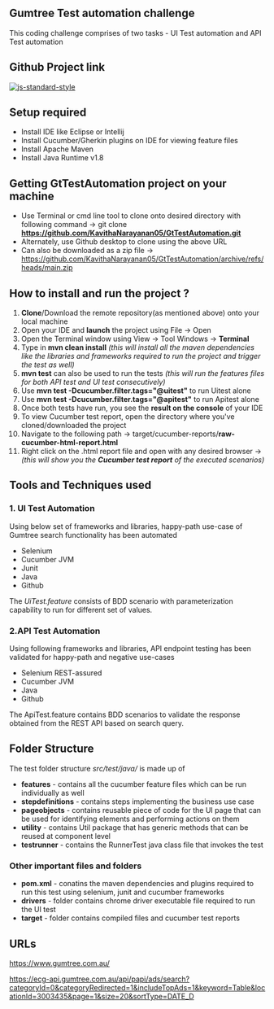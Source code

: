 


## Gumtree Test automation challenge
This coding challenge comprises of two tasks - UI Test automation and API Test automation

## Github Project link

[![js-standard-style](https://img.shields.io/badge/GitHub-JavaProject-brightgreen.svg?style=flat)](https://github.com/KavithaNarayanan05/GtTestAutomation/tree/main)

## Setup required
* Install IDE like Eclipse or Intellij
* Install Cucumber/Gherkin plugins on IDE for viewing feature files
* Install Apache Maven
* Install Java Runtime v1.8

## Getting GtTestAutomation project on your machine
* Use Terminal or cmd line tool to clone onto desired directory with following command -> git clone **https://github.com/KavithaNarayanan05/GtTestAutomation.git**
* Alternately, use Github desktop to clone using the above URL
* Can also be downloaded as a zip file -> https://github.com/KavithaNarayanan05/GtTestAutomation/archive/refs/heads/main.zip


## How to install and run the project ?
1. **Clone**/Download the remote repository(as mentioned above) onto your local machine
2. Open your IDE and **launch** the project using File -> Open
3. Open the Terminal window using View -> Tool Windows -> **Terminal**
4. Type in **mvn clean install** _(this will install all the maven dependencies like the libraries and frameworks required to run the project and trigger the test as well)_
5. **mvn test** can also be used to run the tests _(this will run the features files for both API test and UI test consecutively)_
6. Use **mvn test -Dcucumber.filter.tags="@uitest"** to run Uitest alone
7. Use **mvn test -Dcucumber.filter.tags="@apitest"** to run Apitest alone
8. Once both tests have run, you see the **result on the console** of your IDE
9. To view Cucumber test report, open the directory where you've cloned/downloaded the project
10. Navigate to the following path -> target/cucumber-reports/**raw-cucumber-html-report.html**
11. Right click on the .html report file and open with any desired browser -> _(this will show you the **Cucumber test report** of the executed scenarios)_


## Tools and Techniques used

### 1. UI Test Automation
Using below set of frameworks and libraries, happy-path use-case of Gumtree search functionality has been automated
* Selenium
* Cucumber JVM
* Junit
* Java
* Github

The _UiTest.feature_ consists of BDD scenario with parameterization capability to run for different set of values.


### 2.API Test Automation
Using following frameworks and libraries, API endpoint testing has been validated for happy-path and negative use-cases
* Selenium REST-assured
* Cucumber JVM
* Java
* Github

The ApiTest.feature contains BDD scenarios to validate the response obtained from the REST API based on search query.

## Folder Structure
The test folder structure _src/test/java/_ is made up of
 * **features** - contains all the cucumber feature files which can be run individually as well
 * **stepdefinitions** - contains steps implementing the business use case
 * **pageobjects** - contains reusable piece of code for the UI page that can be used for identifying elements and performing actions on them
 * **utility** - contains Util package that has generic methods that can be reused at component level
 * **testrunner** - contains the RunnerTest java class file that invokes the test

### Other important files and folders
* **pom.xml** - conatins the maven dependencies and plugins required to run this test using selenium, junit and cucumber frameworks
* **drivers** - folder contains chrome driver executable file required to run the UI test
* **target** - folder contains compiled files and cucumber test reports

## URLs

https://www.gumtree.com.au/

https://ecg-api.gumtree.com.au/api/papi/ads/search?categoryId=0&categoryRedirected=1&includeTopAds=1&keyword=Table&locationId=3003435&page=1&size=20&sortType=DATE_D
